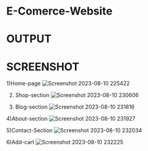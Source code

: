 # E-Comerce-Website

# OUTPUT
# SCREENSHOT
1)Home-page
![Screenshot 2023-08-10 225422](https://github.com/shuklayashh/E-Comerce-Website/assets/128181331/40217c28-5e87-42b1-958d-2e11489e24ec)

2) Shop-section
![Screenshot 2023-08-10 230606](https://github.com/shuklayashh/E-Comerce-Website/assets/128181331/746d53d8-111c-49a3-bc30-f72d2c4cafab)

3) Blog-section
![Screenshot 2023-08-10 231816](https://github.com/shuklayashh/E-Comerce-Website/assets/128181331/fabbbd04-8da5-49dc-914b-424325e4e736)

4)About-section
![Screenshot 2023-08-10 231927](https://github.com/shuklayashh/E-Comerce-Website/assets/128181331/a23e9e9f-fdb4-41f6-9011-ec3f4d32d413)

5)Contact-Section
![Screenshot 2023-08-10 232034](https://github.com/shuklayashh/E-Comerce-Website/assets/128181331/af7a74ae-10ba-48f4-9243-22ead1323071)

6)Add-cart
![Screenshot 2023-08-10 232225](https://github.com/shuklayashh/E-Comerce-Website/assets/128181331/f28c90ea-65b7-49ed-9f05-6d67c4644f02)
